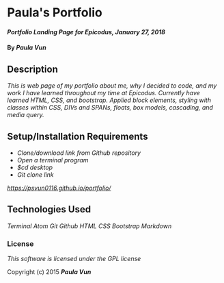 # Paula's Portfolio

#### _Portfolio Landing Page for Epicodus, January 27, 2018_

#### By _**Paula Vun**_

## Description

_This is web page of my portfolio about me, why I decided to code, and my work I have learned throughout my time at Epicodus. Currently have learned HTML, CSS, and bootstrap. Applied block elements, styling with classes within CSS, DIVs and SPANs, floats, box models, cascading, and media query._

## Setup/Installation Requirements

* _Clone/download link from Github repository_
* _Open a terminal program_
* _$cd desktop_
* _Git clone link_

_https://psvun0116.github.io/portfolio/_

## Technologies Used

_Terminal_
_Atom_
_Git_
_Github_
_HTML_
_CSS_
_Bootstrap_
_Markdown_

### License

*This software is licensed under the GPL license*

Copyright (c) 2015 **_Paula Vun_**
